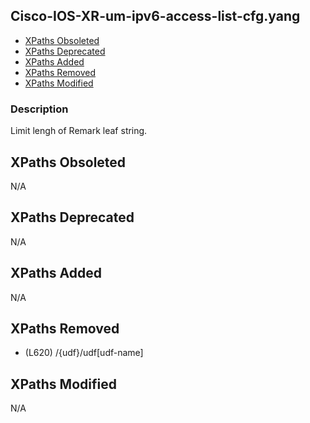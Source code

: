 ## Cisco-IOS-XR-um-ipv6-access-list-cfg.yang

- [XPaths Obsoleted](#xpaths-obsoleted)
- [XPaths Deprecated](#xpaths-deprecated)
- [XPaths Added](#xpaths-added)
- [XPaths Removed](#xpaths-removed)
- [XPaths Modified](#xpaths-modified)

### Description

Limit lengh of Remark leaf string.

## XPaths Obsoleted

N/A

## XPaths Deprecated

N/A

## XPaths Added

N/A

## XPaths Removed

- (L620)	/{udf}/udf[udf-name]

## XPaths Modified

N/A

